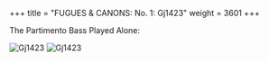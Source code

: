 +++
title = "FUGUES & CANONS: No. 1: Gj1423"
weight = 3601
+++

The Partimento Bass Played Alone:

![Gj1423](/img/01FenBk6p1.jpg)
![Gj1423](/img/01FenBk6p2.jpg)
